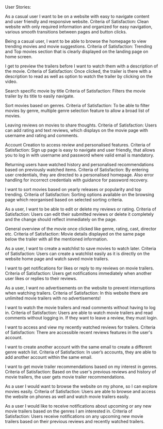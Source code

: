 User Stories:


As a casual user I want to be on a website with easy to navigate content and user friendly and responsive website.
Criteria of Satisfaction: Clean website with only required information and organized for easy navigation, various smooth transitions between pages and button clicks.

Being a casual user, I want to be able to browse the homepage to view trending movies and movie suggestions.
Criteria of Satisfaction: Trending and Top movies section that is clearly displayed on the landing page on home screen.

I get to preview the trailers before I want to watch them with a description of the movie.
Criteria of Satisfaction: Once clicked, the trailer is there with a description to read as well as option to watch the trailer by clicking on the video.

Search specific movie by title 
Criteria of Satisfaction: Filters the movie trailer by its title to easily navigate.

Sort movies based on genres.
Criteria of Satisfaction: To be able to filter movies by genre, multiple genre selection feature to allow a broad list of movies.

Leaving reviews on movies to share thoughts.
Criteria of Satisfaction: Users can add rating and text reviews, which displays on the movie page with username and rating and comments. 

Account Creation to access review and personalised features.
Criteria of Satisfaction: Sign up page is easy to navigate and user friendly, that allows you to log in with username and password where valid email is mandatory.

Returning users have watched history and personalised recommendations based on previously watched items.
Criteria of Satisfaction: By entering user credentials, they are directed to a personalised homepage.
Also error handling for incorrect credentials with guidance for password recovery.

I want to sort movies based on yearly releases or popularity and top trending.
Criteria of Satisfaction: Sorting options available on the browsing page which reorganised based on selected sorting criteria.

As a user, I want to be able to edit or delete my reviews or rating.
Criteria of Satisfaction: Users can edit their submitted reviews or delete it completely and the change should reflect immediately on the page.

General overview of the movie once clicked like genre, rating, cast, director etc.
Criteria of Satisfaction: Movie details displayed on the same page below the trailer with all the mentioned information. 

As a user, I want to create a watchlist to save movies to watch later.
Criteria of Satisfaction: Users can create a watchlist easily as it is directly on the website home page and watch saved movie trailers. 

I want to get notifications for likes or reply to my reviews on movie trailers.
Criteria of Satisfaction: Users get notifications immediately when another user likes or replies to their reviews. 

As a user, I want no advertisements on the website to prevent interruptions when watching trailers.
Criteria of Satisfaction: In this website there are unlimited movie trailers with no advertisements!

I want to watch the movie trailers and read comments without having to log in. 
Criteria of Satisfaction: Users are able to watch movie trailers and read comments without logging in. If they want to leave a review, they must login. 

I want to access and view my recently watched reviews for trailers.
Criteria of Satisfaction: There are accessible recent reviews features in the user's account.

I want to create another account with the same email to create a different genre watch list.
Criteria of Satisfaction: In user’s accounts, they are able to add another account within the same email.

I want to get movie trailer recommendations based on my interest in genres.
Criteria of Satisfaction: Based on the user's previous reviews and history of movie trailers, the user gets movie trailer recommendations. 

As a user I would want to browse the website on my phone, so I can explore movies easily.
Criteria of Satisfaction: Users are able to browse and access the website on phones as well and watch movie trailers easily.

As a user I would like to receive notifications about upcoming or any new movie trailers based on the genres I am interested in.
Criteria of Satisfaction: Users receive notifications on any upcoming new movie trailers based on their previous reviews and recently watched trailers.

